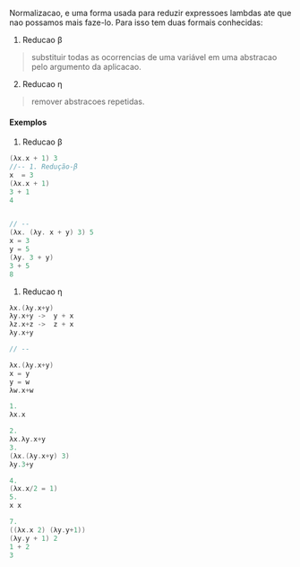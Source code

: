 Normalizacao, e uma forma usada para reduzir expressoes lambdas ate que nao possamos mais faze-lo.
Para isso tem duas formais conhecidas:

1. Reducao β
  > substituir todas as ocorrencias de uma variável em uma abstracao pelo argumento da aplicacao.
2. Reducao η
 > remover abstracoes repetidas.





#### Exemplos

1. Reducao β

```h
(λx.x + 1) 3
//-- 1. Redução-β 
x  = 3
(λx.x + 1)
3 + 1
4 


// --
(λx. (λy. x + y) 3) 5
x = 3
y = 5
(λy. 3 + y)
3 + 5
8
```

1. Reducao η


```h
λx.(λy.x+y)
λy.x+y ->  y + x
λz.x+z ->  z + x
λy.x+y

// --

λx.(λy.x+y) 
x = y
y = w
λw.x+w

```



```h
1.
λx.x

2.
λx.λy.x+y
3.
(λx.(λy.x+y) 3)
λy.3+y

4.
(λx.x/2 = 1)
5.
x x

7.
((λx.x 2) (λy.y+1))
(λy.y + 1) 2
1 + 2
3
```



```h

```